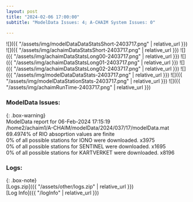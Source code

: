 ```yaml
---
layout: post
title: "2024-02-06 17:00:00"
subtitle: "ModelData Issues: 4; A-CHAIM System Issues: 0"

---
```


![]({{ "/assets/img/modelDataDataStatsShort-2403717.png" | relative_url }})
![]({{ "/assets/img/achaimDataStatsShort-2403717.png" | relative_url }})
![]({{ "/assets/img/achaimDataStatsLong00-2403717.png" | relative_url }})
![]({{ "/assets/img/achaimDataStatsLong01-2403717.png" | relative_url }})
![]({{ "/assets/img/achaimDataStatsLong02-2403717.png" | relative_url }})
![]({{ "/assets/img/modelDataDataStats-2403717.png" | relative_url }})
![]({{ "/assets/img/modelDataStationStats-2403717.png" | relative_url }})
![]({{ "/assets/img/achaimRunTime-2403717.png" | relative_url }})


### ModelData Issues:  
  
{: .box-warning}  
 ModelData report for 06-Feb-2024 17:15:19   
 /home2/achaim1/A-CHAIM/modelData/2024/037/17/modelData.mat   
 69.4974% of RIO absoprtion values are finite   
 0% of all possible stations for IONO were downloaded. x3975   
 0% of all possible stations for SENTINEL were downloaded. x1695   
 0% of all possible stations for KARTVERKET were downloaded. x8196   
  


### Logs:  
  
{: .box-note}  
[Logs.zip]({{ "/assets/other/logs.zip" | relative_url }})  
[Log Info]({{ "/logInfo" | relative_url }})  
